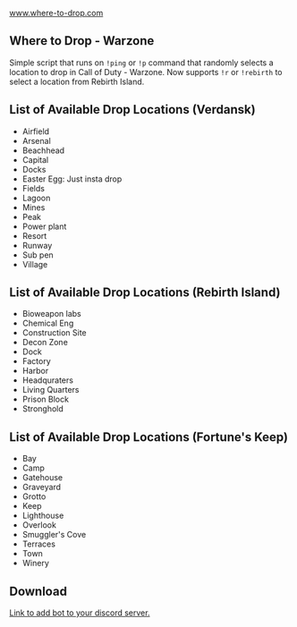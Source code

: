 www.where-to-drop.com

## Where to Drop - Warzone

Simple script that runs on `!ping` or `!p` command that randomly selects a location to drop in Call of Duty - Warzone. Now supports `!r` or `!rebirth` to select a location from Rebirth Island.

## List of Available Drop Locations (Verdansk)
- Airfield
- Arsenal
- Beachhead
- Capital
- Docks
- Easter Egg: Just insta drop
- Fields
- Lagoon
- Mines
- Peak
- Power plant
- Resort
- Runway
- Sub pen
- Village

## List of Available Drop Locations (Rebirth Island)

- Bioweapon labs
- Chemical Eng
- Construction Site
- Decon Zone
- Dock
- Factory
- Harbor
- Headquraters
- Living Quarters
- Prison Block
- Stronghold

## List of Available Drop Locations (Fortune's Keep)

- Bay
- Camp
- Gatehouse
- Graveyard
- Grotto
- Keep
- Lighthouse
- Overlook
- Smuggler's Cove
- Terraces
- Town
- Winery

## Download

[Link to add bot to your discord server.](https://discordapp.com/oauth2/authorize?client_id=704184701115695165&scope=bot&permissions=5120)
